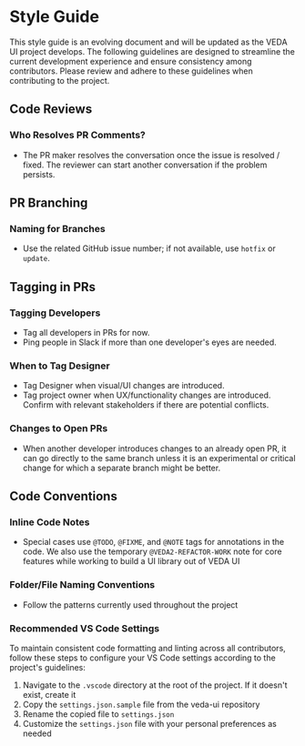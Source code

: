 # Style Guide

This style guide is an evolving document and will be updated as the VEDA UI project develops. The following guidelines are designed to streamline the current development experience and ensure consistency among contributors. Please review and adhere to these guidelines when contributing to the project.

## Code Reviews

### Who Resolves PR Comments?

- The PR maker resolves the conversation once the issue is resolved / fixed. The reviewer can start another conversation if the problem persists.

## PR Branching

### Naming for Branches

- Use the related GitHub issue number; if not available, use `hotfix` or `update`.

## Tagging in PRs

### Tagging Developers

- Tag all developers in PRs for now.
- Ping people in Slack if more than one developer's eyes are needed.

### When to Tag Designer

- Tag Designer when visual/UI changes are introduced.
- Tag project owner when UX/functionality changes are introduced. Confirm with relevant stakeholders if there are potential conflicts.

### Changes to Open PRs

- When another developer introduces changes to an already open PR, it can go directly to the same branch unless it is an experimental or critical change for which a separate branch might be better.

## Code Conventions

### Inline Code Notes

- Special cases use `@TODO`, `@FIXME`, and `@NOTE` tags for annotations in the code. We also use the temporary `@VEDA2-REFACTOR-WORK` note for core features while working to build a UI library out of VEDA UI

### Folder/File Naming Conventions

- Follow the patterns currently used throughout the project

### Recommended VS Code Settings

To maintain consistent code formatting and linting across all contributors, follow these steps to configure your VS Code settings according to the project's guidelines:

1. Navigate to the `.vscode` directory at the root of the project. If it doesn't exist, create it
2. Copy the `settings.json.sample` file from the veda-ui repository
3. Rename the copied file to `settings.json`
4. Customize the `settings.json` file with your personal preferences as needed